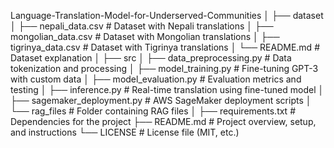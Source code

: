Language-Translation-Model-for-Underserved-Communities
│
├── dataset
│   ├── nepali_data.csv               # Dataset with Nepali translations
│   ├── mongolian_data.csv            # Dataset with Mongolian translations
│   ├── tigrinya_data.csv             # Dataset with Tigrinya translations
│   └── README.md                     # Dataset explanation
│
├── src
│   ├── data_preprocessing.py          # Data tokenization and processing
│   ├── model_training.py              # Fine-tuning GPT-3 with custom data
│   ├── model_evaluation.py           # Evaluation metrics and testing
│   ├── inference.py                  # Real-time translation using fine-tuned model
│   ├── sagemaker_deployment.py       # AWS SageMaker deployment scripts
│   └── rag_files                     # Folder containing RAG files
│
├── requirements.txt                  # Dependencies for the project
├── README.md                         # Project overview, setup, and instructions
└── LICENSE                           # License file (MIT, etc.)
